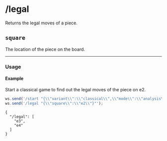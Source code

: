 # /legal

Returns the legal moves of a piece.

## `square`

The location of the piece on the board.

---

### Usage

#### Example

Start a classical game to find out the legal moves of the piece on e2.

```js
ws.send('/start "{\\"variant\\":\\"classical\\",\\"mode\\":\\"analysis\\"}"');
ws.send('/legal "{\\"square\\":\\"e2\\"}"');
```

```text
{
  "/legal": [
    "e3",
    "e4"
  ]
}
```
